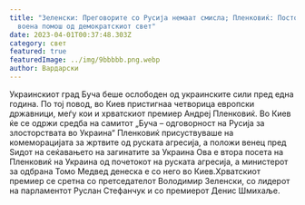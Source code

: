 ```yaml
---
title: "Зеленски: Преговорите со Русија немаат смисла; Пленковиќ: Постојана
  воена помош од демократскиот свет"
date: 2023-04-01T00:37:48.303Z
category: свет
featured: true
featuredImage: ../img/9bbbbb.png.webp
author: Вардарски
---
```


Украинскиот град Буча беше ослободен од украинските сили пред една година. По тој повод, во Киев пристигнаа четворица европски државници, меѓу кои и хрватскиот премиер Андреј Пленковиќ. Во Киев ќе се одржи средба на самитот „Буча – одговорност на Русија за злосторствата во Украина“ Пленковиќ присуствуваше на комеморацијата за жртвите од руската агресија, а положи венец пред Ѕидот на сеќавањето на загинатите за Украина Ова е втора посета на Пленковиќ на Украина од почетокот на руската агресија, а министерот за одбрана Томо Медвед денеска е со него во Киев.Хрватскиот премиер се сретна со претседателот Володимир Зеленски, со лидерот на парламентот Руслан Стефанчук и со премиерот Денис Шмихаље.
